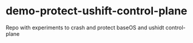 # demo-protect-ushift-control-plane
Repo with experiments to crash and protect baseOS and ushidt control-plane
